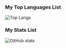 ### My Top Languages List
![Top Langs](https://github-readme-stats.vercel.app/api/top-langs/?username=PolyLmao&text_color=daf7dc&bg_color=151515)

### My Stats List
![GitHub stats](https://github-readme-stats.vercel.app/api?username=PolyLmao&show_icons=true&text_color=daf7dc&bg_color=151515)
